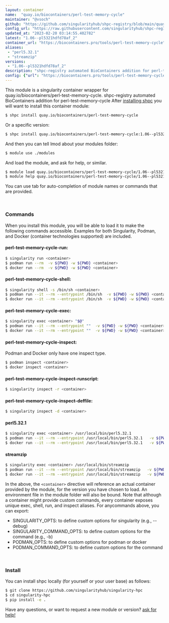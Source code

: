 ```yaml
---
layout: container
name:  "quay.io/biocontainers/perl-test-memory-cycle"
maintainer: "@vsoch"
github: "https://github.com/singularityhub/shpc-registry/blob/main/quay.io/biocontainers/perl-test-memory-cycle/container.yaml"
config_url: "https://raw.githubusercontent.com/singularityhub/shpc-registry/main/quay.io/biocontainers/perl-test-memory-cycle/container.yaml"
updated_at: "2023-02-20 03:14:55.402782"
latest: "1.06--pl5321hdfd78af_2"
container_url: "https://biocontainers.pro/tools/perl-test-memory-cycle"
aliases:
 - "perl5.32.1"
 - "streamzip"
versions:
 - "1.06--pl5321hdfd78af_2"
description: "shpc-registry automated BioContainers addition for perl-test-memory-cycle"
config: {"url": "https://biocontainers.pro/tools/perl-test-memory-cycle", "maintainer": "@vsoch", "description": "shpc-registry automated BioContainers addition for perl-test-memory-cycle", "latest": {"1.06--pl5321hdfd78af_2": "sha256:0434b1c0b3ee760fe75a0aab70100ab2c2aacb9d1a68dfc5028f34b4b336480d"}, "tags": {"1.06--pl5321hdfd78af_2": "sha256:0434b1c0b3ee760fe75a0aab70100ab2c2aacb9d1a68dfc5028f34b4b336480d"}, "docker": "quay.io/biocontainers/perl-test-memory-cycle", "aliases": {"perl5.32.1": "/usr/local/bin/perl5.32.1", "streamzip": "/usr/local/bin/streamzip"}}
---
```


This module is a singularity container wrapper for quay.io/biocontainers/perl-test-memory-cycle.
shpc-registry automated BioContainers addition for perl-test-memory-cycle
After [installing shpc](#install) you will want to install this container module:


```bash
$ shpc install quay.io/biocontainers/perl-test-memory-cycle
```

Or a specific version:

```bash
$ shpc install quay.io/biocontainers/perl-test-memory-cycle:1.06--pl5321hdfd78af_2
```

And then you can tell lmod about your modules folder:

```bash
$ module use ./modules
```

And load the module, and ask for help, or similar.

```bash
$ module load quay.io/biocontainers/perl-test-memory-cycle/1.06--pl5321hdfd78af_2
$ module help quay.io/biocontainers/perl-test-memory-cycle/1.06--pl5321hdfd78af_2
```

You can use tab for auto-completion of module names or commands that are provided.

<br>

### Commands

When you install this module, you will be able to load it to make the following commands accessible.
Examples for both Singularity, Podman, and Docker (container technologies supported) are included.

#### perl-test-memory-cycle-run:

```bash
$ singularity run <container>
$ podman run --rm  -v ${PWD} -w ${PWD} <container>
$ docker run --rm  -v ${PWD} -w ${PWD} <container>
```

#### perl-test-memory-cycle-shell:

```bash
$ singularity shell -s /bin/sh <container>
$ podman run --it --rm --entrypoint /bin/sh  -v ${PWD} -w ${PWD} <container>
$ docker run --it --rm --entrypoint /bin/sh  -v ${PWD} -w ${PWD} <container>
```

#### perl-test-memory-cycle-exec:

```bash
$ singularity exec <container> "$@"
$ podman run --it --rm --entrypoint ""  -v ${PWD} -w ${PWD} <container> "$@"
$ docker run --it --rm --entrypoint ""  -v ${PWD} -w ${PWD} <container> "$@"
```

#### perl-test-memory-cycle-inspect:

Podman and Docker only have one inspect type.

```bash
$ podman inspect <container>
$ docker inspect <container>
```

#### perl-test-memory-cycle-inspect-runscript:

```bash
$ singularity inspect -r <container>
```

#### perl-test-memory-cycle-inspect-deffile:

```bash
$ singularity inspect -d <container>
```


#### perl5.32.1

```bash
$ singularity exec <container> /usr/local/bin/perl5.32.1
$ podman run --it --rm --entrypoint /usr/local/bin/perl5.32.1   -v ${PWD} -w ${PWD} <container> -c " $@"
$ docker run --it --rm --entrypoint /usr/local/bin/perl5.32.1   -v ${PWD} -w ${PWD} <container> -c " $@"
```


#### streamzip

```bash
$ singularity exec <container> /usr/local/bin/streamzip
$ podman run --it --rm --entrypoint /usr/local/bin/streamzip   -v ${PWD} -w ${PWD} <container> -c " $@"
$ docker run --it --rm --entrypoint /usr/local/bin/streamzip   -v ${PWD} -w ${PWD} <container> -c " $@"
```



In the above, the `<container>` directive will reference an actual container provided
by the module, for the version you have chosen to load. An environment file in the
module folder will also be bound. Note that although a container
might provide custom commands, every container exposes unique exec, shell, run, and
inspect aliases. For anycommands above, you can export:

 - SINGULARITY_OPTS: to define custom options for singularity (e.g., --debug)
 - SINGULARITY_COMMAND_OPTS: to define custom options for the command (e.g., -b)
 - PODMAN_OPTS: to define custom options for podman or docker
 - PODMAN_COMMAND_OPTS: to define custom options for the command

<br>

### Install

You can install shpc locally (for yourself or your user base) as follows:

```bash
$ git clone https://github.com/singularityhub/singularity-hpc
$ cd singularity-hpc
$ pip install -e .
```

Have any questions, or want to request a new module or version? [ask for help!](https://github.com/singularityhub/singularity-hpc/issues)